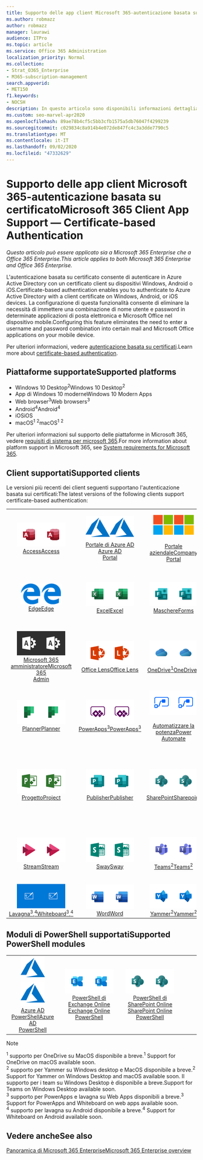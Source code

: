 ```yaml
---
title: Supporto delle app client Microsoft 365-autenticazione basata su certificato
ms.author: robmazz
author: robmazz
manager: laurawi
audience: ITPro
ms.topic: article
ms.service: Office 365 Administration
localization_priority: Normal
ms.collection:
- Strat_O365_Enterprise
- M365-subscription-management
search.appverid:
- MET150
f1.keywords:
- NOCSH
description: In questo articolo sono disponibili informazioni dettagliate sul supporto delle app client Microsoft 365 per l'autenticazione basata su certificati.
ms.custom: seo-marvel-apr2020
ms.openlocfilehash: 89ae78b4cf5c5bb3cfb1575a5db76047f4299239
ms.sourcegitcommit: c029834c8a914b4e072de847fc4c3a3dde7790c5
ms.translationtype: MT
ms.contentlocale: it-IT
ms.lasthandoff: 09/02/2020
ms.locfileid: "47332629"
---
```

# <a name="microsoft-365-client-app-support--certificate-based-authentication"></a><span data-ttu-id="41085-103">Supporto delle app client Microsoft 365-autenticazione basata su certificato</span><span class="sxs-lookup"><span data-stu-id="41085-103">Microsoft 365 Client App Support — Certificate-based Authentication</span></span>

<span data-ttu-id="41085-104">*Questo articolo può essere applicato sia a Microsoft 365 Enterprise che a Office 365 Enterprise.*</span><span class="sxs-lookup"><span data-stu-id="41085-104">*This article applies to both Microsoft 365 Enterprise and Office 365 Enterprise.*</span></span>

<span data-ttu-id="41085-105">L'autenticazione basata su certificato consente di autenticare in Azure Active Directory con un certificato client su dispositivi Windows, Android o iOS.</span><span class="sxs-lookup"><span data-stu-id="41085-105">Certificate-based authentication enables you to authenticate to Azure Active Directory with a client certificate on Windows, Android, or iOS devices.</span></span> <span data-ttu-id="41085-106">La configurazione di questa funzionalità consente di eliminare la necessità di immettere una combinazione di nome utente e password in determinate applicazioni di posta elettronica e Microsoft Office nel dispositivo mobile.</span><span class="sxs-lookup"><span data-stu-id="41085-106">Configuring this feature eliminates the need to enter a username and password combination into certain mail and Microsoft Office applications on your mobile device.</span></span>

<span data-ttu-id="41085-107">Per ulteriori informazioni, vedere [autenticazione basata su certificati](https://docs.microsoft.com/azure/active-directory/authentication/active-directory-certificate-based-authentication-get-started).</span><span class="sxs-lookup"><span data-stu-id="41085-107">Learn more about [certificate-based authentication](https://docs.microsoft.com/azure/active-directory/authentication/active-directory-certificate-based-authentication-get-started).</span></span>

## <a name="supported-platforms"></a><span data-ttu-id="41085-108">Piattaforme supportate</span><span class="sxs-lookup"><span data-stu-id="41085-108">Supported platforms</span></span>

 - <span data-ttu-id="41085-109">Windows 10 Desktop<sup>2</sup></span><span class="sxs-lookup"><span data-stu-id="41085-109">Windows 10 Desktop<sup>2</sup></span></span>
 - <span data-ttu-id="41085-110">App di Windows 10 moderne</span><span class="sxs-lookup"><span data-stu-id="41085-110">Windows 10 Modern Apps</span></span>
 - <span data-ttu-id="41085-111">Web browser<sup>3</sup></span><span class="sxs-lookup"><span data-stu-id="41085-111">Web browsers<sup>3</sup></span></span>
 - <span data-ttu-id="41085-112">Android<sup>4</sup></span><span class="sxs-lookup"><span data-stu-id="41085-112">Android<sup>4</sup></span></span>
 - <span data-ttu-id="41085-113">iOS</span><span class="sxs-lookup"><span data-stu-id="41085-113">iOS</span></span>
 - <span data-ttu-id="41085-114">macOS<sup>1</sup> <sup>2</sup></span><span class="sxs-lookup"><span data-stu-id="41085-114">macOS<sup>1</sup> <sup>2</sup></span></span>

<span data-ttu-id="41085-115">Per ulteriori informazioni sul supporto delle piattaforme in Microsoft 365, vedere [requisiti di sistema per microsoft 365](https://products.office.com/office-system-requirements).</span><span class="sxs-lookup"><span data-stu-id="41085-115">For more information about platform support in Microsoft 365, see [System requirements for Microsoft 365](https://products.office.com/office-system-requirements).</span></span>

## <a name="supported-clients"></a><span data-ttu-id="41085-116">Client supportati</span><span class="sxs-lookup"><span data-stu-id="41085-116">Supported clients</span></span>

<span data-ttu-id="41085-117">Le versioni più recenti dei client seguenti supportano l'autenticazione basata sui certificati:</span><span class="sxs-lookup"><span data-stu-id="41085-117">The latest versions of the following clients support certificate-based authentication:</span></span>

| | | | | | |
|:---:|:---:|:---:|:---:|:---:|:---:|
| <span data-ttu-id="41085-118">![Icona Access](../media/o365-access-64x64.png)</span><span class="sxs-lookup"><span data-stu-id="41085-118">![Access icon](../media/o365-access-64x64.png)</span></span> <br> [<span data-ttu-id="41085-119">Access</span><span class="sxs-lookup"><span data-stu-id="41085-119">Access</span></span>](https://products.office.com/access) | <span data-ttu-id="41085-120">![Icona di Azure](../media/o365-azure-64x64.png)</span><span class="sxs-lookup"><span data-stu-id="41085-120">![Azure icon](../media/o365-azure-64x64.png)</span></span> <br> [<span data-ttu-id="41085-121">Portale di Azure AD <br></span><span class="sxs-lookup"><span data-stu-id="41085-121">Azure AD <br> Portal </span></span>](https://azure.microsoft.com/features/azure-portal/) | <span data-ttu-id="41085-122">![Icona portale aziendale](../media/o365-microsoft-64x64.png)</span><span class="sxs-lookup"><span data-stu-id="41085-122">![Company portal icon](../media/o365-microsoft-64x64.png)</span></span> <br> [<span data-ttu-id="41085-123"><br>Portale aziendale</span><span class="sxs-lookup"><span data-stu-id="41085-123">Company <br> Portal </span></span>](https://docs.microsoft.com/intune-user-help/sign-in-to-the-company-portal) | <span data-ttu-id="41085-124">![Icona di approfondimento](../media/o365-delve-64x64.png)</span><span class="sxs-lookup"><span data-stu-id="41085-124">![Delve icon](../media/o365-delve-64x64.png)</span></span> <br> [<span data-ttu-id="41085-125">Delve</span><span class="sxs-lookup"><span data-stu-id="41085-125">Delve</span></span>](https://products.office.com/business/intelligent-search) | <span data-ttu-id="41085-126">![Icona Dynamics 365](../media/o365-dynamics365-64x64.png)</span><span class="sxs-lookup"><span data-stu-id="41085-126">![Dynamics 365 icon](../media/o365-dynamics365-64x64.png)</span></span> <br> [<span data-ttu-id="41085-127">Dynamics 365</span><span class="sxs-lookup"><span data-stu-id="41085-127">Dynamics 365</span></span>](https://dynamics.microsoft.com) 
| <span data-ttu-id="41085-128">![Icona del server perimetrale](../media/o365-edge-64x64.png)</span><span class="sxs-lookup"><span data-stu-id="41085-128">![Edge icon](../media/o365-edge-64x64.png)</span></span> <br> [<span data-ttu-id="41085-129">Edge</span><span class="sxs-lookup"><span data-stu-id="41085-129">Edge</span></span>](https://www.microsoft.com/windows/microsoft-edge) | <span data-ttu-id="41085-130">![Icona Excel](../media/o365-excel-64x64.png)</span><span class="sxs-lookup"><span data-stu-id="41085-130">![Excel icon](../media/o365-excel-64x64.png)</span></span> <br> [<span data-ttu-id="41085-131">Excel</span><span class="sxs-lookup"><span data-stu-id="41085-131">Excel</span></span>](https://products.office.com/excel) | <span data-ttu-id="41085-132">![Icona maschere](../media/o365-forms-64x64.png)</span><span class="sxs-lookup"><span data-stu-id="41085-132">![Forms icon](../media/o365-forms-64x64.png)</span></span> <br> [<span data-ttu-id="41085-133">Maschere</span><span class="sxs-lookup"><span data-stu-id="41085-133">Forms</span></span>](https://flow.microsoft.com/connectors/shared_microsoftforms/microsoft-forms/) | <span data-ttu-id="41085-134">![Icona di Kaizala](../media/o365-kaizala-64x64.png)</span><span class="sxs-lookup"><span data-stu-id="41085-134">![Kaizala icon](../media/o365-kaizala-64x64.png)</span></span> <br> [<span data-ttu-id="41085-135">Kaizala</span><span class="sxs-lookup"><span data-stu-id="41085-135">Kaizala</span></span>](https://products.office.com/en/business/microsoft-kaizala) | <span data-ttu-id="41085-136">![Icona Office.com](../media/o365-office-64x64.png)</span><span class="sxs-lookup"><span data-stu-id="41085-136">![Office.com icon](../media/o365-office-64x64.png)</span></span> <br> [<span data-ttu-id="41085-137">Office.com</span><span class="sxs-lookup"><span data-stu-id="41085-137">Office.com</span></span>](https://www.office.com/) 
| <span data-ttu-id="41085-138">![Icona di amministrazione di Office 365](../media/o365-o365admin-64x64.png)</span><span class="sxs-lookup"><span data-stu-id="41085-138">![Office 365 Admin icon](../media/o365-o365admin-64x64.png)</span></span> <br> [<span data-ttu-id="41085-139">Microsoft 365 <br> amministratore</span><span class="sxs-lookup"><span data-stu-id="41085-139">Microsoft 365 <br> Admin</span></span>](https://products.office.com/business/manage-office-365-admin-app) | <span data-ttu-id="41085-140">![Icona dell'obiettivo](../media/o365-lens-64x64.png)</span><span class="sxs-lookup"><span data-stu-id="41085-140">![Lens icon](../media/o365-lens-64x64.png)</span></span> <br> [<span data-ttu-id="41085-141">Office Lens</span><span class="sxs-lookup"><span data-stu-id="41085-141">Office Lens</span></span>](https://www.microsoft.com/p/office-lens/9wzdncrfj3t8?activetab=pivot%3Aoverviewtab) | <span data-ttu-id="41085-142">![Icona di OneDrive for business](../media/o365-OneDrive-64x64.png)</span><span class="sxs-lookup"><span data-stu-id="41085-142">![OneDrive for Business icon](../media/o365-OneDrive-64x64.png)</span></span> <br> [<span data-ttu-id="41085-143">OneDrive<sup>1</sup></span><span class="sxs-lookup"><span data-stu-id="41085-143">OneDrive<sup>1</sup></span></span>](https://products.office.com/onedrive-for-business/online-cloud-storage) |  <span data-ttu-id="41085-144">![Icona di OneNote](../media/o365-OneNote-64x64.png)</span><span class="sxs-lookup"><span data-stu-id="41085-144">![OneNote icon](../media/o365-OneNote-64x64.png)</span></span> <br> [<span data-ttu-id="41085-145">OneNote</span><span class="sxs-lookup"><span data-stu-id="41085-145">OneNote</span></span>](https://products.office.com/onenote) | <span data-ttu-id="41085-146">![Icona di Outlook](../media/o365-outlook-64x64.png)</span><span class="sxs-lookup"><span data-stu-id="41085-146">![Outlook icon](../media/o365-outlook-64x64.png)</span></span> <br> [<span data-ttu-id="41085-147">Outlook</span><span class="sxs-lookup"><span data-stu-id="41085-147">Outlook</span></span>](https://products.office.com/outlook) 
| <span data-ttu-id="41085-148">![Icona Planner](../media/o365-planner-64x64.png)</span><span class="sxs-lookup"><span data-stu-id="41085-148">![Planner icon](../media/o365-planner-64x64.png)</span></span> <br> [<span data-ttu-id="41085-149">Planner</span><span class="sxs-lookup"><span data-stu-id="41085-149">Planner</span></span>](https://products.office.com/business/task-management-software) | <span data-ttu-id="41085-150">![Icona di PowerApps](../media/o365-powerapps-64x64.png)</span><span class="sxs-lookup"><span data-stu-id="41085-150">![PowerApps icon](../media/o365-powerapps-64x64.png)</span></span> <br> [<span data-ttu-id="41085-151">PowerApps<sup>3</sup></span><span class="sxs-lookup"><span data-stu-id="41085-151">PowerApps<sup>3</sup></span></span>](https://powerapps.microsoft.com) | <span data-ttu-id="41085-152">![Icona Power automatizzate](../media/o365-flow-64x64.png)</span><span class="sxs-lookup"><span data-stu-id="41085-152">![Power Automate icon](../media/o365-flow-64x64.png)</span></span> <br> [<span data-ttu-id="41085-153"><br>Automatizzare la potenza</span><span class="sxs-lookup"><span data-stu-id="41085-153">Power <br> Automate</span></span>](https://flow.microsoft.com) | <span data-ttu-id="41085-154">![Icona PowerBI](../media/o365-powerbi-64x64.png)</span><span class="sxs-lookup"><span data-stu-id="41085-154">![PowerBI icon](../media/o365-powerbi-64x64.png)</span></span> <br> [<span data-ttu-id="41085-155">Power BI</span><span class="sxs-lookup"><span data-stu-id="41085-155">Power BI</span></span>](https://powerbi.microsoft.com)| <span data-ttu-id="41085-156">![Icona PowerPoint](../media/o365-powerpoint-64x64.png)</span><span class="sxs-lookup"><span data-stu-id="41085-156">![PowerPoint icon](../media/o365-powerpoint-64x64.png)</span></span> <br> [<span data-ttu-id="41085-157">PowerPoint</span><span class="sxs-lookup"><span data-stu-id="41085-157">PowerPoint</span></span>](https://products.office.com/powerpoint) 
| <span data-ttu-id="41085-158">![Icona progetto](../media/o365-project-64x64.png)</span><span class="sxs-lookup"><span data-stu-id="41085-158">![Project icon](../media/o365-project-64x64.png)</span></span> <br> [<span data-ttu-id="41085-159">Progetto</span><span class="sxs-lookup"><span data-stu-id="41085-159">Project</span></span>](https://products.office.com/project) | <span data-ttu-id="41085-160">![Icona di Publisher](../media/o365-publisher-64x64.png)</span><span class="sxs-lookup"><span data-stu-id="41085-160">![Publisher icon](../media/o365-publisher-64x64.png)</span></span> <br> [<span data-ttu-id="41085-161">Publisher</span><span class="sxs-lookup"><span data-stu-id="41085-161">Publisher</span></span>](https://products.office.com/publisher) | <span data-ttu-id="41085-162">![Icona di SharePoint](../media/o365-sharepoint-64x64.png)</span><span class="sxs-lookup"><span data-stu-id="41085-162">![SharePoint icon](../media/o365-sharepoint-64x64.png)</span></span> <br> [<span data-ttu-id="41085-163">SharePoint</span><span class="sxs-lookup"><span data-stu-id="41085-163">Sharepoint</span></span>](https://products.office.com/sharepoint) | <span data-ttu-id="41085-164">![Icona di Skype for Business](../media/o365-skypeforbusiness-64x64.png)</span><span class="sxs-lookup"><span data-stu-id="41085-164">![Skype for Business icon](../media/o365-skypeforbusiness-64x64.png)</span></span> <br> [<span data-ttu-id="41085-165">Skype for <br> business</span><span class="sxs-lookup"><span data-stu-id="41085-165">Skype for <br> Business</span></span>](https://www.skype.com/business/) | <span data-ttu-id="41085-166">![Icona note adesive](../media/o365-stickynotes-64x64.png)</span><span class="sxs-lookup"><span data-stu-id="41085-166">![Sticky Notes icon](../media/o365-stickynotes-64x64.png)</span></span> <br> [<span data-ttu-id="41085-167">Sticky Notes</span><span class="sxs-lookup"><span data-stu-id="41085-167">Sticky Notes</span></span>](https://www.microsoft.com/p/microsoft-sticky-notes/9nblggh4qghw) 
| <span data-ttu-id="41085-168">![Icona di Stream](../media/o365-stream-64x64.png)</span><span class="sxs-lookup"><span data-stu-id="41085-168">![Stream icon](../media/o365-stream-64x64.png)</span></span> <br> [<span data-ttu-id="41085-169">Stream</span><span class="sxs-lookup"><span data-stu-id="41085-169">Stream</span></span>](https://stream.microsoft.com) | <span data-ttu-id="41085-170">![Icona Sway](../media/o365-sway-64x64.png)</span><span class="sxs-lookup"><span data-stu-id="41085-170">![Sway icon](../media/o365-sway-64x64.png)</span></span> <br> [<span data-ttu-id="41085-171">Sway</span><span class="sxs-lookup"><span data-stu-id="41085-171">Sway</span></span>](https://sway.com) | <span data-ttu-id="41085-172">![icona di Teams](../media/o365-teams-64x64.png)</span><span class="sxs-lookup"><span data-stu-id="41085-172">![Teams icon](../media/o365-teams-64x64.png)</span></span> <br> [<span data-ttu-id="41085-173">Teams<sup>2</sup></span><span class="sxs-lookup"><span data-stu-id="41085-173">Teams<sup>2</sup></span></span>](https://products.office.com/microsoft-teams/group-chat-software) | <span data-ttu-id="41085-174">![Icona da fare](../media/o365-todo-64x64.png)</span><span class="sxs-lookup"><span data-stu-id="41085-174">![To Do icon](../media/o365-todo-64x64.png)</span></span> <br> [<span data-ttu-id="41085-175">Da fare</span><span class="sxs-lookup"><span data-stu-id="41085-175">To Do</span></span>](https://todo.microsoft.com) | <span data-ttu-id="41085-176">![Icona Visio](../media/o365-visio-64x64.png)</span><span class="sxs-lookup"><span data-stu-id="41085-176">![Visio icon](../media/o365-visio-64x64.png)</span></span> <br> [<span data-ttu-id="41085-177">Visio</span><span class="sxs-lookup"><span data-stu-id="41085-177">Visio</span></span>](https://products.office.com/visio/flowchart-software) 
| <span data-ttu-id="41085-178">![Icona lavagna](../media/o365-whiteboard-64x64.png)</span><span class="sxs-lookup"><span data-stu-id="41085-178">![Whiteboard icon](../media/o365-whiteboard-64x64.png)</span></span> <br> [<span data-ttu-id="41085-179">Lavagna<sup>3</sup>,<sup>4</sup></span><span class="sxs-lookup"><span data-stu-id="41085-179">Whiteboard<sup>3</sup>,<sup>4</sup></span></span>](https://whiteboard.microsoft.com/) | <span data-ttu-id="41085-180">![Icona Word](../media/o365-word-64x64.png)</span><span class="sxs-lookup"><span data-stu-id="41085-180">![Word icon](../media/o365-word-64x64.png)</span></span> <br> [<span data-ttu-id="41085-181">Word</span><span class="sxs-lookup"><span data-stu-id="41085-181">Word</span></span>](https://products.office.com/word) | <span data-ttu-id="41085-182">![Icona di Yammer](../media/o365-yammer-64x64.png)</span><span class="sxs-lookup"><span data-stu-id="41085-182">![Yammer icon](../media/o365-yammer-64x64.png)</span></span> <br> [<span data-ttu-id="41085-183">Yammer<sup>2</sup></span><span class="sxs-lookup"><span data-stu-id="41085-183">Yammer<sup>2</sup></span></span>](https://products.office.com/yammer/yammer-overview) |

## <a name="supported-powershell-modules"></a><span data-ttu-id="41085-184">Moduli di PowerShell supportati</span><span class="sxs-lookup"><span data-stu-id="41085-184">Supported PowerShell modules</span></span>

| | | | | | |
|:---:|:---:|:---:|:---:|:---:|:---:|
| <span data-ttu-id="41085-185">![Icona di Azure](../media/o365-azure-64x64.png)</span><span class="sxs-lookup"><span data-stu-id="41085-185">![Azure icon](../media/o365-azure-64x64.png)</span></span> <br> [<span data-ttu-id="41085-186">Azure AD <br> PowerShell</span><span class="sxs-lookup"><span data-stu-id="41085-186">Azure AD <br> PowerShell</span></span>](https://docs.microsoft.com/powershell/azure/active-directory/overview?view=azureadps-2.0) | <span data-ttu-id="41085-187">![Icona di Exchange](../media/o365-exchange-64x64.png)</span><span class="sxs-lookup"><span data-stu-id="41085-187">![Exchange icon](../media/o365-exchange-64x64.png)</span></span> <br> [<span data-ttu-id="41085-188">PowerShell di Exchange Online <br></span><span class="sxs-lookup"><span data-stu-id="41085-188">Exchange Online <br> PowerShell</span></span>](https://docs.microsoft.com/powershell/exchange/exchange-online/exchange-online-powershell?view=exchange-ps) | <span data-ttu-id="41085-189">![Icona di SharePoint](../media/o365-sharepoint-64x64.png)</span><span class="sxs-lookup"><span data-stu-id="41085-189">![SharePoint icon](../media/o365-sharepoint-64x64.png)</span></span> <br> [<span data-ttu-id="41085-190">PowerShell di SharePoint Online <br></span><span class="sxs-lookup"><span data-stu-id="41085-190">SharePoint Online <br> PowerShell</span></span>](https://docs.microsoft.com/powershell/sharepoint/sharepoint-online/connect-sharepoint-online)

> [!NOTE]
> <span data-ttu-id="41085-191"><sup>1</sup> supporto per OneDrive su MacOS disponibile a breve.</span><span class="sxs-lookup"><span data-stu-id="41085-191"><sup>1</sup> Support for OneDrive on macOS available soon.</span></span> <br>
> <span data-ttu-id="41085-192"><sup>2</sup> supporto per Yammer su Windows desktop e MacOS disponibile a breve.</span><span class="sxs-lookup"><span data-stu-id="41085-192"><sup>2</sup> Support for Yammer on Windows Desktop and macOS available soon.</span></span> <span data-ttu-id="41085-193">Il supporto per i team su Windows Desktop è disponibile a breve.</span><span class="sxs-lookup"><span data-stu-id="41085-193">Support for Teams on Windows Desktop available soon.</span></span><br>
> <span data-ttu-id="41085-194"><sup>3</sup> supporto per PowerApps e lavagna su Web Apps disponibili a breve.</span><span class="sxs-lookup"><span data-stu-id="41085-194"><sup>3</sup> Support for PowerApps and Whiteboard on web apps available soon.</span></span> <br>
> <span data-ttu-id="41085-195"><sup>4</sup> supporto per lavagna su Android disponibile a breve.</span><span class="sxs-lookup"><span data-stu-id="41085-195"><sup>4</sup> Support for Whiteboard on Android available soon.</span></span>

## <a name="see-also"></a><span data-ttu-id="41085-196">Vedere anche</span><span class="sxs-lookup"><span data-stu-id="41085-196">See also</span></span>

[<span data-ttu-id="41085-197">Panoramica di Microsoft 365 Enterprise</span><span class="sxs-lookup"><span data-stu-id="41085-197">Microsoft 365 Enterprise overview</span></span>](microsoft-365-overview.md)

